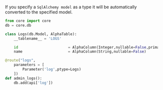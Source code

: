 If you specify a `SqlAlchemy model` as a type it will be automatically converted to the specified model.

```python
from core import core
db = core.db

class Logs(db.Model, AlphaTable):
    __tablename__ = 'LOGS'

    id                       = AlphaColumn(Integer,nullable=False,primary_key=True)
    name                     = AlphaColumn(String,nullable=False)

@route("logs",
    parameters = [
        Parameter('log',ptype=Logs)
    ])
def admin_logs():
    db.add(api['log'])
```